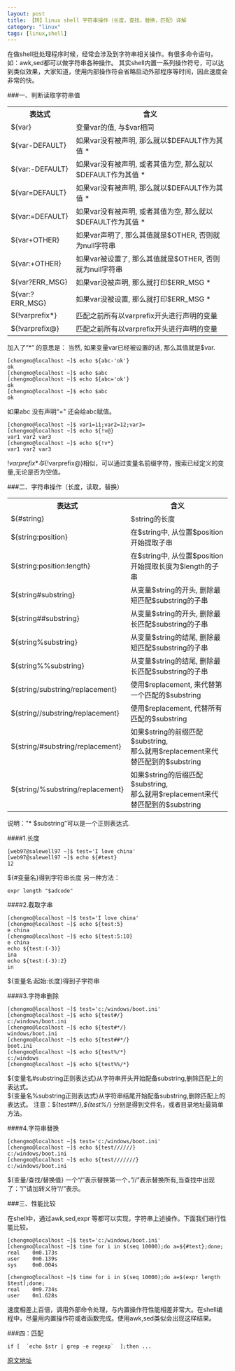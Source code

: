 ```yaml
---
layout: post
title: 【转】linux shell 字符串操作（长度，查找，替换，匹配）详解
category: "linux"
tags: [linux,shell]
---
```

在做shell批处理程序时候，经常会涉及到字符串相关操作。有很多命令语句，如：awk,sed都可以做字符串各种操作。 其实shell内置一系列操作符号，可以达到类似效果，大家知道，使用内部操作符会省略启动外部程序等时间，因此速度会非常的快。
  
###一、判断读取字符串值
 
<table class="table table-bordered table-striped table-condensed">
	<tr><th>表达式</th><th>含义</th></tr>
	<tr><td>${var}</td><td>变量var的值, 与$var相同  </td></tr>
	<tr><td>${var-DEFAULT}</td><td>如果var没有被声明, 那么就以$DEFAULT作为其值 *</td></tr>
	<tr><td>${var:-DEFAULT}</td><td>如果var没有被声明, 或者其值为空, 那么就以$DEFAULT作为其值 *  </td></tr>
	<tr><td>${var=DEFAULT}</td><td>如果var没有被声明, 那么就以$DEFAULT作为其值 *</td></tr>
	<tr><td>${var:=DEFAULT}</td><td>如果var没有被声明, 或者其值为空, 那么就以$DEFAULT作为其值 *  </td></tr>
	<tr><td>${var+OTHER}</td><td>如果var声明了, 那么其值就是$OTHER, 否则就为null字符串</td></tr>
	<tr><td>${var:+OTHER}</td><td>如果var被设置了, 那么其值就是$OTHER, 否则就为null字符串  </td></tr>
	<tr><td>${var?ERR_MSG}</td><td>如果var没被声明, 那么就打印$ERR_MSG *</td></tr>
	<tr><td>${var:?ERR_MSG}</td><td>如果var没被设置, 那么就打印$ERR_MSG *  </td></tr>
	<tr><td>${!varprefix*}</td><td>匹配之前所有以varprefix开头进行声明的变量</td></tr>
	<tr><td>${!varprefix@}</td><td>匹配之前所有以varprefix开头进行声明的变量</td></tr>
</table>


加入了“*”  的意思是： 当然, 如果变量var已经被设置的话, 那么其值就是$var.


    [chengmo@localhost ~]$ echo ${abc-'ok'}
    ok
    [chengmo@localhost ~]$ echo $abc
    [chengmo@localhost ~]$ echo ${abc='ok'}
    ok
    [chengmo@localhost ~]$ echo $abc
    ok
 
如果abc 没有声明“=" 还会给abc赋值。 

    [chengmo@localhost ~]$ var1=11;var2=12;var3=
    [chengmo@localhost ~]$ echo ${!v@}            
    var1 var2 var3
    [chengmo@localhost ~]$ echo ${!v*}
    var1 var2 var3
 
${!varprefix*}与${!varprefix@}相似，可以通过变量名前缀字符，搜索已经定义的变量,无论是否为空值。
 
###二、字符串操作（长度，读取，替换）
 
<table class="table table-bordered table-striped table-condensed">
	<tr><th>表达式</th><th>含义</th></tr>
	<tr><td>${#string}</td><td>$string的长度  </td></tr>
	<tr><td>${string:position}</td><td>在$string中, 从位置$position开始提取子串</td></tr>
	<tr><td>${string:position:length}</td><td>在$string中, 从位置$position开始提取长度为$length的子串  </td></tr>
	<tr><td>${string#substring}</td><td>从变量$string的开头, 删除最短匹配$substring的子串</td></tr>
	<tr><td>${string##substring}</td><td>从变量$string的开头, 删除最长匹配$substring的子串</td></tr>
	<tr><td>${string%substring}</td><td>从变量$string的结尾, 删除最短匹配$substring的子串</td></tr>
	<tr><td>${string%%substring}</td><td>从变量$string的结尾, 删除最长匹配$substring的子串  </td></tr>
	<tr><td>${string/substring/replacement}</td><td>使用$replacement, 来代替第一个匹配的$substring</td></tr>
	<tr><td>${string//substring/replacement}</td><td>使用$replacement, 代替所有匹配的$substring</td></tr>
	<tr><td>${string/#substring/replacement}</td><td>如果$string的前缀匹配$substring, <br/>那么就用$replacement来代替匹配到的$substring</td></tr>
	<tr><td>${string/%substring/replacement}</td><td>如果$string的后缀匹配$substring, <br/>那么就用$replacement来代替匹配到的$substring</td></tr>
</table>
说明："* $substring”可以是一个正则表达式.
 
####1.长度

    [web97@salewell97 ~]$ test='I love china'
    [web97@salewell97 ~]$ echo ${#test}
    12

${#变量名}得到字符串长度
另一种方法：

    expr length "$adcode"
 
####2.截取字串

    [chengmo@localhost ~]$ test='I love china'
    [chengmo@localhost ~]$ echo ${test:5}     
    e china
    [chengmo@localhost ~]$ echo ${test:5:10} 
    e china
    echo ${test:(-3)}
    ina
    echo ${test:(-3):2}
    in

${变量名:起始:长度}得到子字符串
 
####3.字符串删除

    [chengmo@localhost ~]$ test='c:/windows/boot.ini'
    [chengmo@localhost ~]$ echo ${test#/}
    c:/windows/boot.ini
    [chengmo@localhost ~]$ echo ${test#*/}
    windows/boot.ini
    [chengmo@localhost ~]$ echo ${test##*/}
    boot.ini
    [chengmo@localhost ~]$ echo ${test%/*} 
    c:/windows
    [chengmo@localhost ~]$ echo ${test%%/*}

${变量名#substring正则表达式}从字符串开头开始配备substring,删除匹配上的表达式。  
${变量名%substring正则表达式}从字符串结尾开始配备substring,删除匹配上的表达式。  
注意：${test##*/},${test%/*} 分别是得到文件名，或者目录地址最简单方法。

####4.字符串替换

    [chengmo@localhost ~]$ test='c:/windows/boot.ini'
    [chengmo@localhost ~]$ echo ${test//////}
    c:/windows/boot.ini
    [chengmo@localhost ~]$ echo ${test///////}
    c:/windows/boot.ini
 
${变量/查找/替换值} 一个“/”表示替换第一个，”//”表示替换所有,当查找中出现了：”/”请加转义符”//”表示。

###三、性能比较

在shell中，通过awk,sed,expr 等都可以实现，字符串上述操作。下面我们进行性能比较。

    [chengmo@localhost ~]$ test='c:/windows/boot.ini'                       
    [chengmo@localhost ~]$ time for i in $(seq 10000);do a=${#test};done;           
    real    0m0.173s
    user    0m0.139s
    sys     0m0.004s

    [chengmo@localhost ~]$ time for i in $(seq 10000);do a=$(expr length $test);done;      
    real    0m9.734s
    user    0m1.628s
 
速度相差上百倍，调用外部命令处理，与内置操作符性能相差非常大。在shell编程中，尽量用内置操作符或者函数完成。使用awk,sed类似会出现这样结果。

###四：匹配

    if [  `echo $str | grep -e regexp`  ];then ...

<a href="http://blog.csdn.net/zzxian/article/details/7601700" target="_blank">原文地址</a>